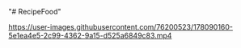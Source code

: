 "# RecipeFood" 


https://user-images.githubusercontent.com/76200523/178090160-5e1ea4e5-2c99-4362-9a15-d525a6849c83.mp4

